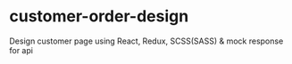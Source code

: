 # customer-order-design
Design customer page using React, Redux, SCSS(SASS) &amp; mock response for api

